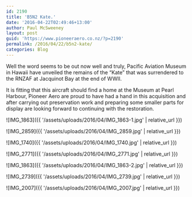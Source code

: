 ```yaml
---
id: 2190
title: 'B5N2 Kate.'
date: '2016-04-22T02:49:46+13:00'
author: Paul McSweeney
layout: post
guid: 'https://www.pioneeraero.co.nz/?p=2190'
permalink: /2016/04/22/b5n2-kate/
categories: Blog
---
```


Well the word seems to be out now well and truly, Pacific Aviation Museum in Hawaii have unveiled the remains of the “Kate” that was surrendered to the RNZAF at Jacquinot Bay at the end of WWII.

It is fitting that this aircraft should find a home at the Museum at Pearl Harbour, Pioneer Aero are proud to have had a hand in this acquisition and after carrying out preservation work and preparing some smaller parts for display are looking forward to continuing with the restoration.

![IMG_1863]({{ '/assets/uploads/2016/04/IMG_1863-1.jpg' | relative_url }})

![IMG_2859]({{ '/assets/uploads/2016/04/IMG_2859.jpg' | relative_url }})

![IMG_1740]({{ '/assets/uploads/2016/04/IMG_1740.jpg' | relative_url }})

![IMG_2771]({{ '/assets/uploads/2016/04/IMG_2771.jpg' | relative_url }})

![IMG_1863]({{ '/assets/uploads/2016/04/IMG_1863-2.jpg' | relative_url }})

![IMG_2739]({{ '/assets/uploads/2016/04/IMG_2739.jpg' | relative_url }})

![IMG_2007]({{ '/assets/uploads/2016/04/IMG_2007.jpg' | relative_url }})

